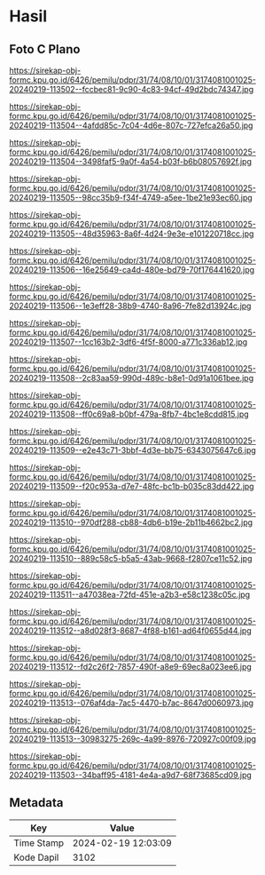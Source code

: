 # Hasil

## Foto C Plano

https://sirekap-obj-formc.kpu.go.id/6426/pemilu/pdpr/31/74/08/10/01/3174081001025-20240219-113502--fccbec81-9c90-4c83-94cf-49d2bdc74347.jpg

https://sirekap-obj-formc.kpu.go.id/6426/pemilu/pdpr/31/74/08/10/01/3174081001025-20240219-113504--4afdd85c-7c04-4d6e-807c-727efca26a50.jpg

https://sirekap-obj-formc.kpu.go.id/6426/pemilu/pdpr/31/74/08/10/01/3174081001025-20240219-113504--3498faf5-9a0f-4a54-b03f-b6b08057692f.jpg

https://sirekap-obj-formc.kpu.go.id/6426/pemilu/pdpr/31/74/08/10/01/3174081001025-20240219-113505--98cc35b9-f34f-4749-a5ee-1be21e93ec60.jpg

https://sirekap-obj-formc.kpu.go.id/6426/pemilu/pdpr/31/74/08/10/01/3174081001025-20240219-113505--48d35963-8a6f-4d24-9e3e-e101220718cc.jpg

https://sirekap-obj-formc.kpu.go.id/6426/pemilu/pdpr/31/74/08/10/01/3174081001025-20240219-113506--16e25649-ca4d-480e-bd79-70f176441620.jpg

https://sirekap-obj-formc.kpu.go.id/6426/pemilu/pdpr/31/74/08/10/01/3174081001025-20240219-113506--1e3eff28-38b9-4740-8a96-7fe82d13924c.jpg

https://sirekap-obj-formc.kpu.go.id/6426/pemilu/pdpr/31/74/08/10/01/3174081001025-20240219-113507--1cc163b2-3df6-4f5f-8000-a771c336ab12.jpg

https://sirekap-obj-formc.kpu.go.id/6426/pemilu/pdpr/31/74/08/10/01/3174081001025-20240219-113508--2c83aa59-990d-489c-b8e1-0d91a1061bee.jpg

https://sirekap-obj-formc.kpu.go.id/6426/pemilu/pdpr/31/74/08/10/01/3174081001025-20240219-113508--ff0c69a8-b0bf-479a-8fb7-4bc1e8cdd815.jpg

https://sirekap-obj-formc.kpu.go.id/6426/pemilu/pdpr/31/74/08/10/01/3174081001025-20240219-113509--e2e43c71-3bbf-4d3e-bb75-6343075647c6.jpg

https://sirekap-obj-formc.kpu.go.id/6426/pemilu/pdpr/31/74/08/10/01/3174081001025-20240219-113509--f20c953a-d7e7-48fc-bc1b-b035c83dd422.jpg

https://sirekap-obj-formc.kpu.go.id/6426/pemilu/pdpr/31/74/08/10/01/3174081001025-20240219-113510--970df288-cb88-4db6-b19e-2b11b4662bc2.jpg

https://sirekap-obj-formc.kpu.go.id/6426/pemilu/pdpr/31/74/08/10/01/3174081001025-20240219-113510--889c58c5-b5a5-43ab-9668-f2807ce11c52.jpg

https://sirekap-obj-formc.kpu.go.id/6426/pemilu/pdpr/31/74/08/10/01/3174081001025-20240219-113511--a47038ea-72fd-451e-a2b3-e58c1238c05c.jpg

https://sirekap-obj-formc.kpu.go.id/6426/pemilu/pdpr/31/74/08/10/01/3174081001025-20240219-113512--a8d028f3-8687-4f88-b161-ad64f0655d44.jpg

https://sirekap-obj-formc.kpu.go.id/6426/pemilu/pdpr/31/74/08/10/01/3174081001025-20240219-113512--fd2c26f2-7857-490f-a8e9-69ec8a023ee6.jpg

https://sirekap-obj-formc.kpu.go.id/6426/pemilu/pdpr/31/74/08/10/01/3174081001025-20240219-113513--076af4da-7ac5-4470-b7ac-8647d0060973.jpg

https://sirekap-obj-formc.kpu.go.id/6426/pemilu/pdpr/31/74/08/10/01/3174081001025-20240219-113513--30983275-269c-4a99-8976-720927c00f09.jpg

https://sirekap-obj-formc.kpu.go.id/6426/pemilu/pdpr/31/74/08/10/01/3174081001025-20240219-113503--34baff95-4181-4e4a-a9d7-68f73685cd09.jpg


## Metadata

| Key        | Value               |
| ---------- | ------------------- |
| Time Stamp | 2024-02-19 12:03:09 |
| Kode Dapil | 3102                |



